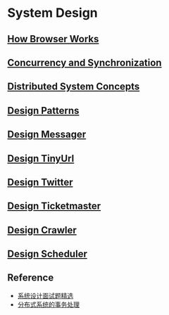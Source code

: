 # System Design

## [How Browser Works](./browser/notes.md)

## [Concurrency and Synchronization](./concurrency/notes.md)

## [Distributed System Concepts](./concepts/notes.md)

## [Design Patterns](./patterns/notes.md)

## [Design Messager](./messager/notes.md)

## [Design TinyUrl](./problems/tinyurl/notes.md)

## [Design Twitter](./problems/twitter/notes.md)

## [Design Ticketmaster](./problems/ticketmaster/notes.md)

## [Design Crawler](./problems/crawler/notes.md)

## [Design Scheduler](./problems/scheduler/notes.md)

## Reference

* [系统设计面试题精选](https://soulmachine.gitbooks.io/system-design/content/cn/)
* [分布式系统的事务处理](https://coolshell.cn/articles/10910.html)
